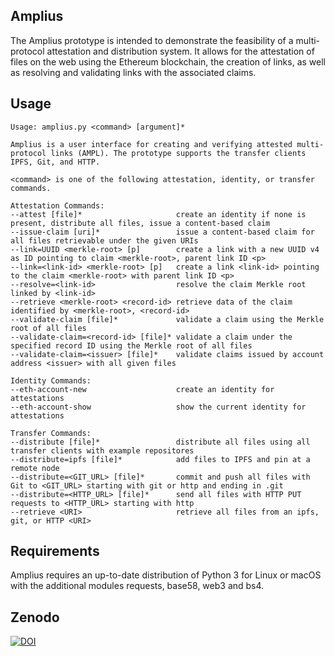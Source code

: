 ## Amplius

The Amplius prototype is intended to demonstrate the feasibility of a multi-protocol attestation and distribution system. It allows for the attestation of files on the web using the Ethereum blockchain, the creation of links, as well as resolving and validating links with the associated claims.


## Usage

```
Usage: amplius.py <command> [argument]*

Amplius is a user interface for creating and verifying attested multi-protocol links (AMPL). The prototype supports the transfer clients IPFS, Git, and HTTP.

<command> is one of the following attestation, identity, or transfer commands.

Attestation Commands:
--attest [file]*                     create an identity if none is present, distribute all files, issue a content-based claim
--issue-claim [uri]*                 issue a content-based claim for all files retrievable under the given URIs
--link=UUID <merkle-root> [p]        create a link with a new UUID v4 as ID pointing to claim <merkle-root>, parent link ID <p>
--link=<link-id> <merkle-root> [p]   create a link <link-id> pointing to the claim <merkle-root> with parent link ID <p>
--resolve=<link-id>                  resolve the claim Merkle root linked by <link-id>
--retrieve <merkle-root> <record-id> retrieve data of the claim identified by <merkle-root>, <record-id>
--validate-claim [file]*             validate a claim using the Merkle root of all files
--validate-claim=<record-id> [file]* validate a claim under the specified record ID using the Merkle root of all files
--validate-claim=<issuer> [file]*    validate claims issued by account address <issuer> with all given files

Identity Commands:
--eth-account-new                    create an identity for attestations
--eth-account-show                   show the current identity for attestations

Transfer Commands:
--distribute [file]*                 distribute all files using all transfer clients with example repositores
--distribute=ipfs [file]*            add files to IPFS and pin at a remote node
--distribute=<GIT_URL> [file]*       commit and push all files with Git to <GIT_URL> starting with git or http and ending in .git
--distribute=<HTTP_URL> [file]*      send all files with HTTP PUT requests to <HTTP_URL> starting with http
--retrieve <URI>                     retrieve all files from an ipfs, git, or HTTP <URI>
```

## Requirements

Amplius requires an up-to-date distribution of Python 3 for Linux or macOS with the additional modules requests, base58, web3 and bs4.

## Zenodo

[![DOI](https://zenodo.org/badge/432244753.svg)](https://zenodo.org/badge/latestdoi/432244753)
